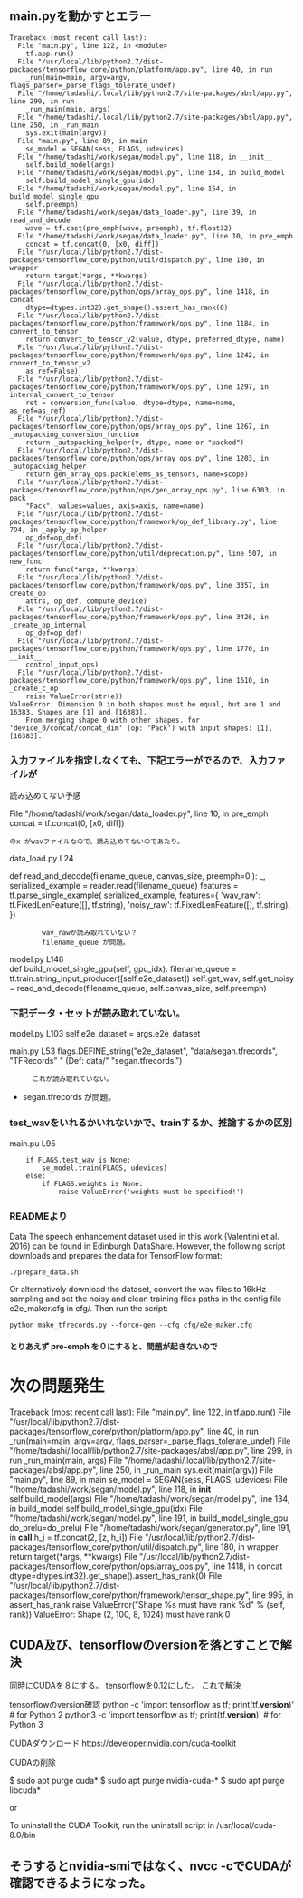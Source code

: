 ## main.pyを動かすとエラー

```
Traceback (most recent call last):
  File "main.py", line 122, in <module>
    tf.app.run()
  File "/usr/local/lib/python2.7/dist-packages/tensorflow_core/python/platform/app.py", line 40, in run
    _run(main=main, argv=argv, flags_parser=_parse_flags_tolerate_undef)
  File "/home/tadashi/.local/lib/python2.7/site-packages/absl/app.py", line 299, in run
    _run_main(main, args)
  File "/home/tadashi/.local/lib/python2.7/site-packages/absl/app.py", line 250, in _run_main
    sys.exit(main(argv))
  File "main.py", line 89, in main
    se_model = SEGAN(sess, FLAGS, udevices)
  File "/home/tadashi/work/segan/model.py", line 118, in __init__
    self.build_model(args)
  File "/home/tadashi/work/segan/model.py", line 134, in build_model
    self.build_model_single_gpu(idx)
  File "/home/tadashi/work/segan/model.py", line 154, in build_model_single_gpu
    self.preemph)
  File "/home/tadashi/work/segan/data_loader.py", line 39, in read_and_decode
    wave = tf.cast(pre_emph(wave, preemph), tf.float32)
  File "/home/tadashi/work/segan/data_loader.py", line 10, in pre_emph
    concat = tf.concat(0, [x0, diff])
  File "/usr/local/lib/python2.7/dist-packages/tensorflow_core/python/util/dispatch.py", line 180, in wrapper
    return target(*args, **kwargs)
  File "/usr/local/lib/python2.7/dist-packages/tensorflow_core/python/ops/array_ops.py", line 1418, in concat
    dtype=dtypes.int32).get_shape().assert_has_rank(0)
  File "/usr/local/lib/python2.7/dist-packages/tensorflow_core/python/framework/ops.py", line 1184, in convert_to_tensor
    return convert_to_tensor_v2(value, dtype, preferred_dtype, name)
  File "/usr/local/lib/python2.7/dist-packages/tensorflow_core/python/framework/ops.py", line 1242, in convert_to_tensor_v2
    as_ref=False)
  File "/usr/local/lib/python2.7/dist-packages/tensorflow_core/python/framework/ops.py", line 1297, in internal_convert_to_tensor
    ret = conversion_func(value, dtype=dtype, name=name, as_ref=as_ref)
  File "/usr/local/lib/python2.7/dist-packages/tensorflow_core/python/ops/array_ops.py", line 1267, in _autopacking_conversion_function
    return _autopacking_helper(v, dtype, name or "packed")
  File "/usr/local/lib/python2.7/dist-packages/tensorflow_core/python/ops/array_ops.py", line 1203, in _autopacking_helper
    return gen_array_ops.pack(elems_as_tensors, name=scope)
  File "/usr/local/lib/python2.7/dist-packages/tensorflow_core/python/ops/gen_array_ops.py", line 6303, in pack
    "Pack", values=values, axis=axis, name=name)
  File "/usr/local/lib/python2.7/dist-packages/tensorflow_core/python/framework/op_def_library.py", line 794, in _apply_op_helper
    op_def=op_def)
  File "/usr/local/lib/python2.7/dist-packages/tensorflow_core/python/util/deprecation.py", line 507, in new_func
    return func(*args, **kwargs)
  File "/usr/local/lib/python2.7/dist-packages/tensorflow_core/python/framework/ops.py", line 3357, in create_op
    attrs, op_def, compute_device)
  File "/usr/local/lib/python2.7/dist-packages/tensorflow_core/python/framework/ops.py", line 3426, in _create_op_internal
    op_def=op_def)
  File "/usr/local/lib/python2.7/dist-packages/tensorflow_core/python/framework/ops.py", line 1770, in __init__
    control_input_ops)
  File "/usr/local/lib/python2.7/dist-packages/tensorflow_core/python/framework/ops.py", line 1610, in _create_c_op
    raise ValueError(str(e))
ValueError: Dimension 0 in both shapes must be equal, but are 1 and 16383. Shapes are [1] and [16383].
	From merging shape 0 with other shapes. for 'device_0/concat/concat_dim' (op: 'Pack') with input shapes: [1], [16383].
```

### 入力ファイルを指定しなくても、下記エラーがでるので、入力ファイルが
読み込めてない予感

  File "/home/tadashi/work/segan/data_loader.py", line 10, in pre_emph
    concat = tf.concat(0, [x0, diff])

    のx がwavファイルなので、読み込めてないのであたり。

data_load.py L24

def read_and_decode(filename_queue, canvas_size, preemph=0.):
    _, serialized_example = reader.read(filename_queue)
    features = tf.parse_single_example(
            serialized_example,
            features={
                'wav_raw': tf.FixedLenFeature([], tf.string),
                'noisy_raw': tf.FixedLenFeature([], tf.string),
            })

            wav_rawが読み取れていない？
            filename_queue が問題。

model.py L148   
    def build_model_single_gpu(self, gpu_idx):
        filename_queue = tf.train.string_input_producer([self.e2e_dataset])
        self.get_wav, self.get_noisy = read_and_decode(filename_queue,
                                        self.canvas_size,
                                        self.preemph)

### 下記データ・セットが読み取れていない。

model.py L103
self.e2e_dataset = args.e2e_dataset

main.py L53
flags.DEFINE_string("e2e_dataset", "data/segan.tfrecords", "TFRecords"
                                                          " (Def: data/"
                                                          "segan.tfrecords.")

        　これが読み取れていない。

* segan.tfrecords が問題。


### test_wavをいれるかいれないかで、trainするか、推論するかの区別

main.pu L95

        if FLAGS.test_wav is None:
            se_model.train(FLAGS, udevices)
        else:
            if FLAGS.weights is None:
                raise ValueError('weights must be specified!')

### READMEより

Data
The speech enhancement dataset used in this work (Valentini et al. 2016) can be found in Edinburgh DataShare. However, the following script downloads and prepares the data for TensorFlow format:

```
./prepare_data.sh
```

Or alternatively download the dataset, convert the wav files to 16kHz sampling and set the noisy and clean training files paths in the config file e2e_maker.cfg in cfg/. Then run the script:

```
python make_tfrecords.py --force-gen --cfg cfg/e2e_maker.cfg
```


#### とりあえず pre-emph を０にすると、問題が起きないので


# 次の問題発生

Traceback (most recent call last):
  File "main.py", line 122, in <module>
    tf.app.run()
  File "/usr/local/lib/python2.7/dist-packages/tensorflow_core/python/platform/app.py", line 40, in run
    _run(main=main, argv=argv, flags_parser=_parse_flags_tolerate_undef)
  File "/home/tadashi/.local/lib/python2.7/site-packages/absl/app.py", line 299, in run
    _run_main(main, args)
  File "/home/tadashi/.local/lib/python2.7/site-packages/absl/app.py", line 250, in _run_main
    sys.exit(main(argv))
  File "main.py", line 89, in main
    se_model = SEGAN(sess, FLAGS, udevices)
  File "/home/tadashi/work/segan/model.py", line 118, in __init__
    self.build_model(args)
  File "/home/tadashi/work/segan/model.py", line 134, in build_model
    self.build_model_single_gpu(idx)
  File "/home/tadashi/work/segan/model.py", line 191, in build_model_single_gpu
    do_prelu=do_prelu)
  File "/home/tadashi/work/segan/generator.py", line 191, in __call__
    h_i = tf.concat(2, [z, h_i])
  File "/usr/local/lib/python2.7/dist-packages/tensorflow_core/python/util/dispatch.py", line 180, in wrapper
    return target(*args, **kwargs)
  File "/usr/local/lib/python2.7/dist-packages/tensorflow_core/python/ops/array_ops.py", line 1418, in concat
    dtype=dtypes.int32).get_shape().assert_has_rank(0)
  File "/usr/local/lib/python2.7/dist-packages/tensorflow_core/python/framework/tensor_shape.py", line 995, in assert_has_rank
    raise ValueError("Shape %s must have rank %d" % (self, rank))
ValueError: Shape (2, 100, 8, 1024) must have rank 0

## CUDA及び、tensorflowのversionを落とすことで解決

同時にCUDAを８にする。
tensorflowを0.12にした。
これで解決

tensorflowのversion確認
python -c 'import tensorflow as tf; print(tf.__version__)'   # for Python 2
python3 -c 'import tensorflow as tf; print(tf.__version__)'  # for Python 3

CUDAダウンロード
https://developer.nvidia.com/cuda-toolkit

CUDAの削除

$ sudo apt purge cuda*
$ sudo apt purge nvidia-cuda-*
$ sudo apt purge libcuda*

or 

To uninstall the CUDA Toolkit, run the uninstall script in /usr/local/cuda-8.0/bin


## そうするとnvidia-smiではなく、nvcc -cでCUDAが確認できるようになった。

